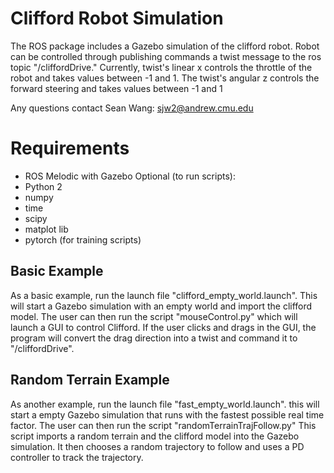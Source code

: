# Clifford Robot Simulation
The ROS package includes a Gazebo simulation of the clifford robot. Robot can be controlled through publishing commands a twist message to the ros topic "/cliffordDrive." Currently, twist's linear x controls the throttle of the robot and takes values between -1 and 1. The twist's angular z controls the forward steering and takes values between -1 and 1

Any questions contact Sean Wang: sjw2@andrew.cmu.edu

# Requirements
- ROS Melodic with Gazebo
Optional (to run scripts):
- Python 2
- numpy
- time
- scipy
- matplot lib
- pytorch (for training scripts)

## Basic Example
As a basic example, run the launch file "clifford_empty_world.launch". This will start a Gazebo simulation with an empty world and import the clifford model. The user can then run the script "mouseControl.py" which will launch a GUI to control Clifford. If the user clicks and drags in the GUI, the program will convert the drag direction into a twist and command it to "/cliffordDrive".

## Random Terrain Example
As another example, run the launch file "fast_empty_world.launch". this will start a empty Gazebo simulation that runs with the fastest possible real time factor. The user can then run the script "randomTerrainTrajFollow.py" This script imports a random terrain and the clifford model into the Gazebo simulation. It then chooses a random trajectory to follow and uses a PD controller to track the trajectory.
